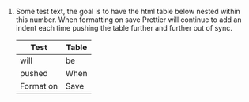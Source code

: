 1.  Some test text, the goal is to have the html table below nested within this number. When formatting on save Prettier will continue to add an indent each time pushing the table further and further out of sync. 

    <table class="table table-striped">
    <tr>
    <th>Test</th>
    <th>Table</th>
    </tr>
    <tbody>
        <tr>
        <td>will</td>  
        <td>be</td>
        </tr>
        <tr>  
        <td>pushed</td>  
        <td>When</td>
        </tr>  
        <tr>  
        <td>Format on</td>  
        <td>Save</td>  
        </tr>
    </tbody>
    </table>
